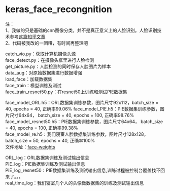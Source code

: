 # keras_face_recongnition  
  
注：  
1、我做的只是基础的cnn图像分类，并不是真正意义上的人脸识别。人脸识别技术参考[这篇知乎文章](https://zhuanlan.zhihu.com/shanren7)  
2、代码被我改的一团糟，有时间再整理吧  


catch_vio.py：获取计算机摄像头源  
face_detect.py：在摄像头框里进行人脸检测  
get_picture.py：人脸检测的同时保存人脸图片为样本  
data_aug：对原始数据集进行数据增强  
load_face：加载数据集  
face_train：模型训练及测试  
face_train_resnet50.py：在resnet50上训练和测试PIE数据集  

  

face_model_ORL.h5：ORL数据集训练参数，图片尺寸92x112，batch_size = 40, epochs = 40,    正确率99.06%
face_model_PIE.h5：PIE数据集训练参数，图片尺寸64x64， batch_size = 40, epochs = 100,   正确率98.76%  
face_model_resnet50.h5：PIE数据集训练参数，图片尺寸64x64， batch_size = 40, epochs = 100,   正确率99.38%  
face_model_re.h5：我们寝室人脸数据集训练参数，图片尺寸128x128， batch_size = 50, epochs = 40,   正确率100%  
文件地址：[face-weights](http://pan.baidu.com/s/1pKKn5wR)


ORL_log：ORL数据集训练及测试输出信息  
PIE_log：PIE数据集训练及测试输出信息  
PIE_log_resnet50：PIE数据集训练及测试输出信息,训练过程被控制台覆盖找不回来了。。。  
real_time_log：我们寝室几个人的头像做数据集的训练及测试输出信息